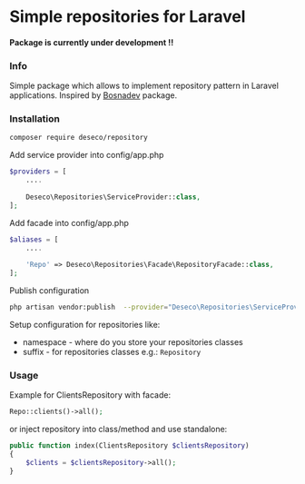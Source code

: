 # Simple repositories for Laravel

#### Package is currently under development !!

### Info

Simple package which allows to implement repository pattern in Laravel applications.
Inspired by [Bosnadev](https://github.com/bosnadev/repository) package.

### Installation

```sh
composer require deseco/repository
```

Add service provider into config/app.php
```php
$providers = [
    ....
   
    Deseco\Repositories\ServiceProvider::class,
]; 
```

Add facade into config/app.php
```php
$aliases = [
    ....
    
    'Repo' => Deseco\Repositories\Facade\RepositoryFacade::class, 
]; 
```

Publish configuration
```sh
php artisan vendor:publish  --provider="Deseco\Repositories\ServiceProvider"
```

Setup configuration for repositories like:
* namespace - where do you store your repositories classes
* suffix - for repositories classes e.g.: `Repository`

### Usage
Example for ClientsRepository with facade:

```php
Repo::clients()->all();
```

or inject repository into class/method and use standalone:

```php
public function index(ClientsRepository $clientsRepository)
{
    $clients = $clientsRepository->all();
}
```






